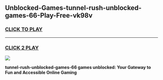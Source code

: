 
## Unblocked-Games-tunnel-rush-unblocked-games-66-Play-Free-vk98v
<h3>
<a href="https://premium76.site?title=tunnel-rush-unblocked-games-66&ref=09A">CLICK TO PLAY</a></h3>
<hr>

<h3>
<a href="https://premium76.site?title=tunnel-rush-unblocked-games-66&ref=09A">CLICK 2 PLAY</a>
  
</h3>

<a href="https://premium76.site?title=tunnel-rush-unblocked-games-66&ref=09A"><img src="https://clearcache.store/games.png"></a>


**tunnel-rush-unblocked-games-66 games unblocked: Your Gateway to Fun and Accessible Online Gaming**
